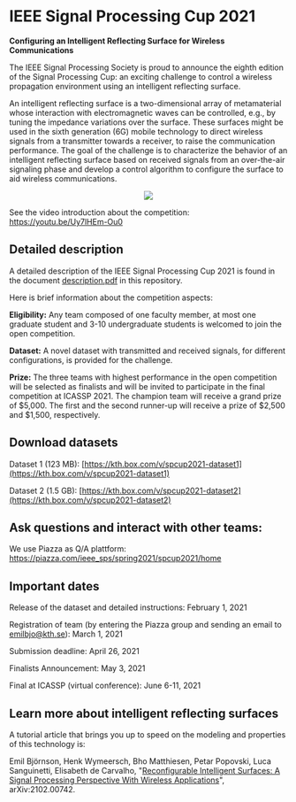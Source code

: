 # IEEE Signal Processing Cup 2021
**Configuring an Intelligent Reflecting Surface for Wireless Communications**

The IEEE Signal Processing Society is proud to announce the eighth edition of the Signal Processing Cup: an exciting challenge to control a wireless propagation environment using an intelligent reflecting surface. 

An intelligent reflecting surface is a two-dimensional array of metamaterial whose interaction with electromagnetic waves can be controlled, e.g., by tuning the impedance variations over the surface. These surfaces might be used in the sixth generation (6G) mobile technology to direct wireless signals from a transmitter towards a receiver, to raise the communication performance. The goal of the challenge is to characterize the behavior of an intelligent reflecting surface based on received signals from an over-the-air signaling phase and develop a control algorithm to configure the surface to aid wireless communications.

<center><img src="https://signalprocessingsociety.org/sites/default/files/uploads/images/community_involvement/SPCup2021.jpg"></center>

See the video introduction about the competition: https://youtu.be/Uy7lHEm-Ou0

## Detailed description

A detailed description of the IEEE Signal Processing Cup 2021 is found in the document [description.pdf](https://github.com/emilbjornson/SP_Cup_2021/blob/main/description.pdf) in this repository.

Here is brief information about the competition aspects:

**Eligibility:** Any team composed of one faculty member, at most one graduate student and 3-10 undergraduate students is welcomed to join the open competition.

**Dataset:** A novel dataset with transmitted and received signals, for different configurations, is provided for the challenge.

**Prize:** The three teams with highest performance in the open competition will be selected as finalists and will be invited to participate in the final competition at ICASSP 2021. The champion team will receive a grand prize of $5,000. The first and the second runner-up will receive a prize of $2,500 and $1,500, respectively.

## Download datasets

Dataset 1 (123 MB): [https://kth.box.com/v/spcup2021-dataset1](https://kth.box.com/v/spcup2021-dataset1)

Dataset 2 (1.5 GB): [https://kth.box.com/v/spcup2021-dataset2](https://kth.box.com/v/spcup2021-dataset2)


## Ask questions and interact with other teams:

We use Piazza as Q/A plattform: https://piazza.com/ieee_sps/spring2021/spcup2021/home


## Important dates

Release of the dataset and detailed instructions: February 1, 2021

Registration of team (by entering the Piazza group and sending an email to emilbjo@kth.se): March 1, 2021

Submission deadline: April 26, 2021

Finalists Announcement: May 3, 2021

Final at ICASSP (virtual conference): June 6-11, 2021


## Learn more about intelligent reflecting surfaces

A tutorial article that brings you up to speed on the modeling and properties of this technology is:

Emil Björnson, Henk Wymeersch, Bho Matthiesen, Petar Popovski, Luca Sanguinetti, Elisabeth de Carvalho, "[Reconfigurable Intelligent Surfaces: A Signal Processing Perspective With Wireless Applications](https://arxiv.org/pdf/2102.00742)", arXiv:2102.00742.
